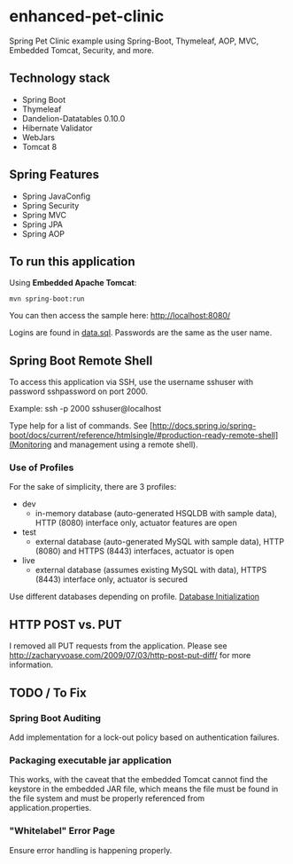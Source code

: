 enhanced-pet-clinic
===================

Spring Pet Clinic example using Spring-Boot, Thymeleaf, AOP, MVC, Embedded Tomcat, Security, and more.

## Technology stack

 - Spring Boot
 - Thymeleaf
 - Dandelion-Datatables 0.10.0
 - Hibernate Validator
 - WebJars
 - Tomcat 8

## Spring Features

 - Spring JavaConfig
 - Spring Security
 - Spring MVC
 - Spring JPA
 - Spring AOP

## To run this application

Using __Embedded Apache Tomcat__:

    mvn spring-boot:run

You can then access the sample here: [http://localhost:8080/](http://localhost:8080/)

Logins are found in [data.sql](src/main/resources/data.sql). Passwords are the same as the user name.

## Spring Boot Remote Shell

To access this application via SSH, use the username sshuser with password sshpassword on port 2000.

Example: ssh -p 2000 sshuser@localhost

Type help for a list of commands. See [http://docs.spring.io/spring-boot/docs/current/reference/htmlsingle/#production-ready-remote-shell](Monitoring and management using a remote shell).

### Use of Profiles

For the sake of simplicity, there are 3 profiles:
  * dev
    * in-memory database (auto-generated HSQLDB with sample data), HTTP (8080) interface only, actuator features are open
  * test
    * external database (auto-generated MySQL with sample data), HTTP (8080) and HTTPS (8443) interfaces, actuator is open
  * live
    * external database (assumes existing MySQL with data), HTTPS (8443) interface only, actuator is secured

Use different databases depending on profile.
[Database Initialization](http://docs.spring.io/spring-boot/docs/current/reference/htmlsingle/#howto-database-initialization)

## HTTP POST vs. PUT
I removed all PUT requests from the application. Please see http://zacharyvoase.com/2009/07/03/http-post-put-diff/ for more information.

## TODO / To Fix

### Spring Boot Auditing

Add implementation for a lock-out policy based on authentication failures.

### Packaging executable jar application

This works, with the caveat that the embedded Tomcat cannot find the keystore in the embedded JAR file, which means the file must be found in the file system and must be properly referenced from application.properties.

### "Whitelabel" Error Page

Ensure error handling is happening properly.
